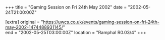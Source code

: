 +++
title = "Gaming Session on Fri 24th May 2002"
date = "2002-05-24T21:00:00Z"

[extra]
original = "https://uwcs.co.uk/events/gaming-session-on-fri-24th-may-2002-1474488931145/"    
end = "2002-05-25T03:00:00Z"
location = "Ramphal R0.03/4"
+++



